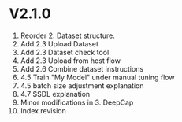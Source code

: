 # V2.1.0

1. Reorder 2. Dataset structure.
2. Add 2.3 Upload Dataset
3. Add 2.3 Dataset check tool
4. Add 2.3 Upload from host flow
5. Add 2.6 Combine dataset instructions
6. 4.5 Train "My Model" under manual tuning flow
7. 4.5 batch size adjustment explanation
8. 4.7 SSDL explanation
9. Minor modifications in 3. DeepCap
10. Index revision
